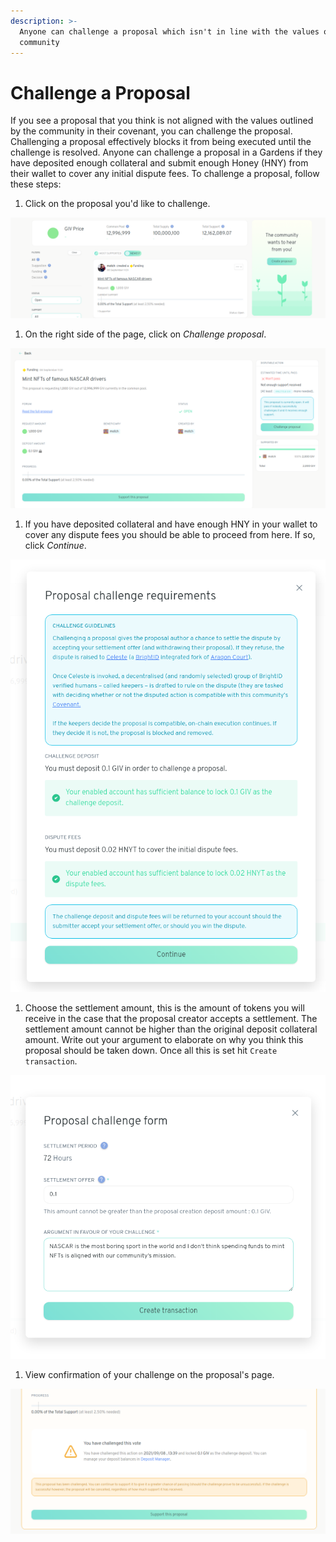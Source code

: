 ```yaml
---
description: >-
  Anyone can challenge a proposal which isn't in line with the values of the
  community
---
```


# Challenge a Proposal

If you see a proposal that you think is not aligned with the values outlined by the community in their covenant, you can challenge the proposal. Challenging a proposal effectively blocks it from being executed until the challenge is resolved. Anyone can challenge a proposal in a Gardens if they have deposited enough collateral and submit enough Honey \(HNY\) from their wallet to cover any initial dispute fees. To challenge a proposal, follow these steps:

1. Click on the proposal you'd like to challenge.

![](../.gitbook/assets/pickProposalToChallenge.png)

1. On the right side of the page, click on _Challenge proposal_.

![](../.gitbook/assets/clickChallenge.png)

1. If you have deposited collateral and have enough HNY in your wallet to cover any dispute fees you should be able to proceed from here. If so, click _Continue_.

![](../.gitbook/assets/challengeRequirements2.png)

1. Choose the settlement amount, this is the amount of tokens you will receive in the case that the proposal creator accepts a settlement. The settlement amount cannot be higher than the original deposit collateral amount.  Write out your argument to elaborate on why you think this proposal should be taken down. Once all this is set hit `Create transaction`.

![Disclaimer: This text is for demonstration purposes. Neither 1hive or Gardens has an official stance on NASCAR, yet.](../.gitbook/assets/challengeForm.png)

1. View confirmation of your challenge on the proposal's page.

![](../.gitbook/assets/challengeConfirmation.png)

